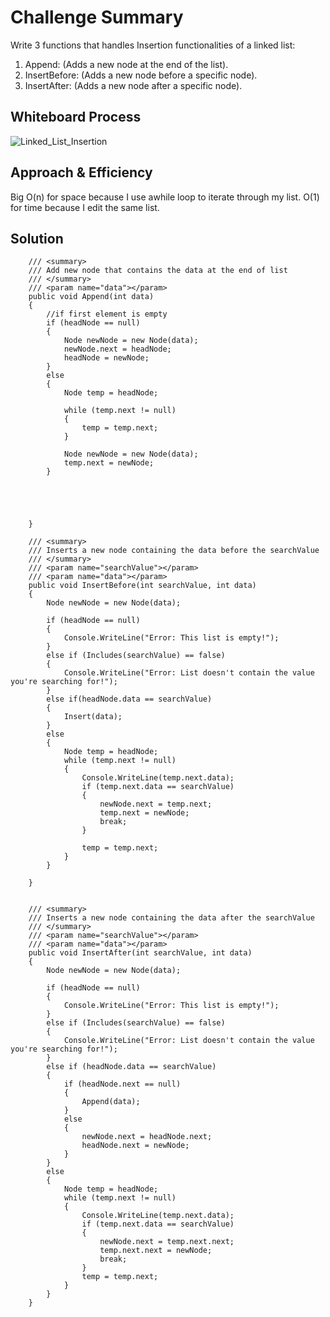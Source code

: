 # Challenge Summary

Write 3 functions that handles Insertion functionalities of a linked list:  
1. Append: (Adds a new node at the end of the list).
2. InsertBefore: (Adds a new node before a specific node).
3. InsertAfter: (Adds a new node after a specific node).

## Whiteboard Process

![Linked_List_Insertion](https://user-images.githubusercontent.com/70282602/162588316-9b7033e8-202d-429a-a87b-18f387a653d3.png)

## Approach & Efficiency

Big O(n) for space because I use awhile loop to iterate through my list. 
O(1) for time because I edit the same list.

## Solution



        /// <summary>
        /// Add new node that contains the data at the end of list
        /// </summary>
        /// <param name="data"></param>
        public void Append(int data)
        {
            //if first element is empty
            if (headNode == null)
            {
                Node newNode = new Node(data);
                newNode.next = headNode;
                headNode = newNode;
            }
            else
            {
                Node temp = headNode;

                while (temp.next != null)
                {
                    temp = temp.next;
                }

                Node newNode = new Node(data);
                temp.next = newNode;
            }




            
        }

        /// <summary>
        /// Inserts a new node containing the data before the searchValue
        /// </summary>
        /// <param name="searchValue"></param>
        /// <param name="data"></param>
        public void InsertBefore(int searchValue, int data)
        {
            Node newNode = new Node(data);

            if (headNode == null)
            {
                Console.WriteLine("Error: This list is empty!");
            }
            else if (Includes(searchValue) == false)
            {
                Console.WriteLine("Error: List doesn't contain the value you're searching for!");
            }
            else if(headNode.data == searchValue)
            {
                Insert(data);
            }
            else
            {
                Node temp = headNode;
                while (temp.next != null)
                {
                    Console.WriteLine(temp.next.data);
                    if (temp.next.data == searchValue)
                    {
                        newNode.next = temp.next;
                        temp.next = newNode;
                        break;
                    }

                    temp = temp.next;
                }
            }

        }


        /// <summary>
        /// Inserts a new node containing the data after the searchValue
        /// </summary>
        /// <param name="searchValue"></param>
        /// <param name="data"></param>
        public void InsertAfter(int searchValue, int data)
        {
            Node newNode = new Node(data);

            if (headNode == null)
            {
                Console.WriteLine("Error: This list is empty!");
            }
            else if (Includes(searchValue) == false)
            {
                Console.WriteLine("Error: List doesn't contain the value you're searching for!");
            }
            else if (headNode.data == searchValue)
            {
                if (headNode.next == null)
                {
                    Append(data);
                }
                else
                {
                    newNode.next = headNode.next;
                    headNode.next = newNode;
                }
            }
            else
            {
                Node temp = headNode;
                while (temp.next != null)
                {
                    Console.WriteLine(temp.next.data);
                    if (temp.next.data == searchValue)
                    {
                        newNode.next = temp.next.next;
                        temp.next.next = newNode;
                        break;
                    }
                    temp = temp.next;
                }
            }
        }

        

